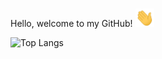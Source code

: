 ###

<!--
**viniciussrusso/viniciussrusso** is a ✨ _special_ ✨ repository because its `README.md` (this file) appears on your GitHub profile.

-->

Hello, welcome to my GitHub! <img src="https://github.com/FernandoSequineli/FernandoSequineli/blob/main/assets/wave.gif" width="30px" font-style:bold><br>


![Top Langs](https://github-readme-stats.vercel.app/api/top-langs/?username=viniciussrusso&layout=compact)
